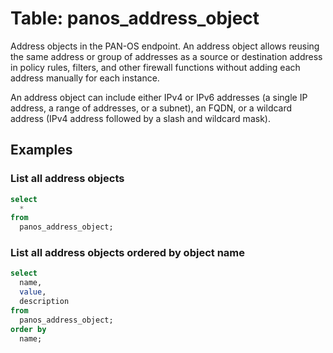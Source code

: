 # Table: panos_address_object

Address objects in the PAN-OS endpoint. An address object allows reusing the same address or group of addresses as a source or destination address in policy rules, filters, and other firewall functions without adding each address manually for each instance.

An address object can include either IPv4 or IPv6 addresses (a single IP address, a range of addresses, or a subnet), an FQDN, or a wildcard address (IPv4 address followed by a slash and wildcard mask).

## Examples

### List all address objects

```sql
select
  *
from
  panos_address_object;
```

### List all address objects ordered by object name

```sql
select
  name,
  value,
  description
from
  panos_address_object;
order by
  name;
```
